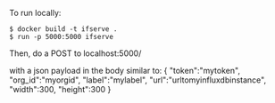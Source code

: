 To run locally:

```
$ docker build -t ifserve .
$ run -p 5000:5000 ifserve
```

Then, do a POST to localhost:5000/

with a json payload in the body similar to:
  {
  	"token":"mytoken",
    "org_id":"myorgid",
    "label":"mylabel",
    "url":"urltomyinfluxdbinstance",
    "width":300,
    "height":300
  }